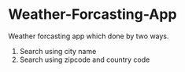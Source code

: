 # Weather-Forcasting-App
Weather forcasting app which done by two ways. 
1) Search using city name
2) Search using zipcode and country code
